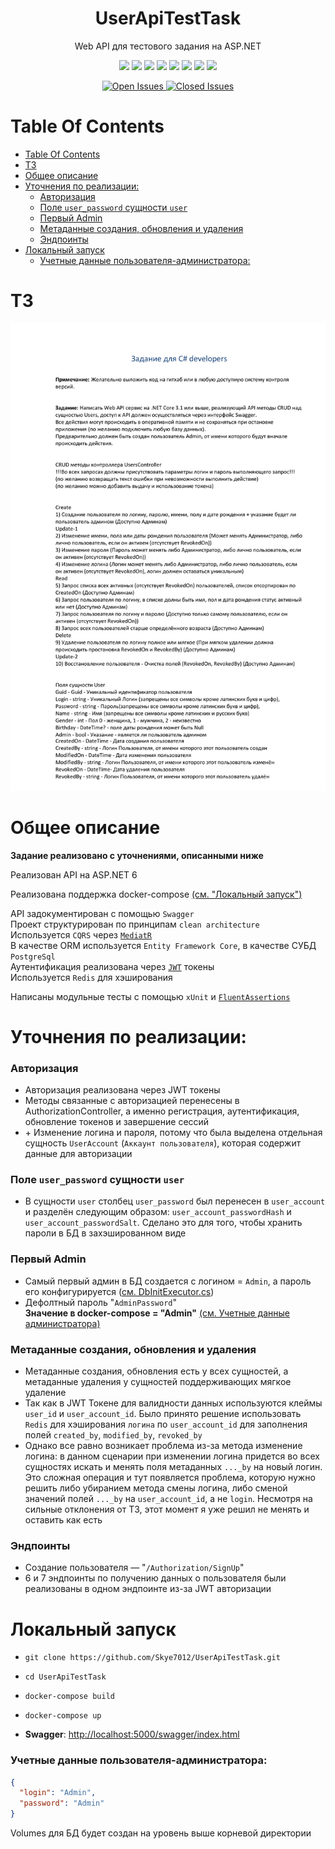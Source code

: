 <p>
    <h1 align="center">UserApiTestTask</h1>
</p>

<p align="center">
    Web API для тестового задания на ASP.NET
</p>

<p align="center">
  <img src="https://img.shields.io/static/v1?label=&message=c%23&style=flat-square&color=0000ff"
      height="40">
  <img src="https://img.shields.io/badge/ASP.NET-purple?style=flat-square"
      height="40">
  <img src="https://img.shields.io/static/v1?label=&message=Entity-Framework&style=flat-square&color=blueviolet"
      height="40">
  <img src="https://img.shields.io/static/v1?label=&message=PostgreSql&style=flat-square&color=1A5276&logo=postgresql&logoColor=white"
      height="40">
  <img src="https://img.shields.io/static/v1?label=&message=Redis&style=flat-square&color=ff0000&logo=redis&logoColor=white"
      height="40">
  <img src="https://img.shields.io/static/v1?label=&message=Swagger&style=flat-square&color=green&logo=swagger&logoColor=white"
      height="40">
  <img src="https://img.shields.io/static/v1?label=&message=MediatR&style=flat-square&color=blue"
      height="40">
  <img src="https://img.shields.io/static/v1?label=&message=JWT&style=flat-square&color=BDB76B"
      height="40">
</p>

<div align="center">
    <a href="https://github.com/Skye7012/UserApiTestTask/issues">
        <img src="https://img.shields.io/github/issues-raw/Skye7012/UserApiTestTask" alt="Open Issues"/>
    </a>
    <a href="https://github.com/Skye7012/UserApiTestTask/issues?q=is%3Aissue+is%3Aclosed">
        <img src="https://img.shields.io/github/issues-closed-raw/Skye7012/UserApiTestTask" alt="Closed Issues"/>
    </a>
</div>



# Table Of Contents

- [Table Of Contents](#table-of-contents)
- [ТЗ](#тз)
- [Общее описание](#общее-описание)
- [Уточнения по реализации:](#уточнения-по-реализации)
    - [Авторизация](#авторизация)
    - [Поле `user_password` сущности `user`](#поле-user_password-сущности-user)
    - [Первый Admin](#первый-admin)
    - [Метаданные создания, обновления и удаления](#метаданные-создания-обновления-и-удаления)
    - [Эндпоинты](#эндпоинты)
- [Локальный запуск](#локальный-запуск)
    - [Учетные данные пользователя-администратора:](#учетные-данные-пользователя-администратора)



# ТЗ
![image](assets/ТЗ.png)



# Общее описание

**Задание реализовано с уточнениями, описанными ниже**  

Реализован API на ASP.NET 6  

Реализована поддержка docker-compose [(см. "Локальный запуск")](#локальный-запуск)  

API задокументирован с помощью `Swagger`  
Проект структурирован по принципам `clean architecture`  
Используется `CQRS` через [`MediatR`](https://github.com/jbogard/MediatR)  
В качестве ORM используется `Entity Framework Core`, в качестве СУБД `PostgreSql`  
Аутентификация реализована через [`JWT`](https://jwt.io/) токены  
Используется `Redis` для хэширования
  
Написаны модульные тесты с помощью `xUnit` и [`FluentAssertions`](https://github.com/fluentassertions/fluentassertions)  



# Уточнения по реализации:
###  Авторизация  
- Авторизация реализована через JWT токены
- Методы связанные с авторизацией перенесены в AuthorizationController, а именно регистрация, аутентификация, обновление токенов и завершение сессий
- \+ Изменение логина и пароля, потому что была выделена отдельная сущность `UserAccount` (`Аккаунт пользователя`), которая содержит данные для авторизации

###  Поле `user_password` сущности `user`  
- В сущности `user` столбец `user_password` был перенесен в `user_account` и разделён следующим образом: `user_account_passwordHash` и `user_account_passwordSalt`. Сделано это для того, чтобы хранить пароли в БД в захэшированном виде  
  
### Первый Admin
- Самый первый админ в БД создается с логином = `Admin`, а пароль его конфигурируется ([см. DbInitExecutor.cs](src/UserApiTestTask.Infrastructure/InitExecutors/DbInitExecutor.cs))  
- Дефолтный пароль "`AdminPassword`"  
  **Значение в docker-compose = "Admin"** [(см. Учетные данные администратора)](#Учетные-данные-пользователя-администратора)

### Метаданные создания, обновления и удаления
- Метаданные создания, обновления есть у всех сущностей, а метаданные удаления у сущностей поддерживающих мягкое удаление  
- Так как в JWT Токене для валидности данных используются клеймы `user_id` и `user_account_id`. Было принято решение использовать `Redis` для хэширования `логина` по `user_account_id` для заполнения полей `created_by`, `modified_by`, `revoked_by`
- Однако все равно возникает проблема из-за метода изменение логина: в данном сценарии при изменении логина придется во всех сущностях искать и менять поля метаданных `..._by` на новый логин. Это сложная операция и тут появляется проблема, которую нужно решить либо убиранием метода смены логина, либо сменой значений полей `..._by` на `user_account_id`, а не `login`. Несмотря на сильные отклонения от ТЗ, этот момент я уже решил не менять и оставить как есть

### Эндпоинты
- Создание пользователя — "`/Authorization/SignUp`"
- 6 и 7 эндпоинты по получению данных о пользователя были реализованы в одном эндпоинте из-за JWT авторизации  



# Локальный запуск
- `git clone https://github.com/Skye7012/UserApiTestTask.git`

- `cd UserApiTestTask`

- `docker-compose build`

- `docker-compose up`

- **Swagger**: [http://localhost:5000/swagger/index.html](http://localhost:5000/swagger/index.html)

### Учетные данные пользователя-администратора:

```json
{
  "login": "Admin",
  "password": "Admin"
}
```
  
  
Volumes для БД будет создан на уровень выше корневой директории
